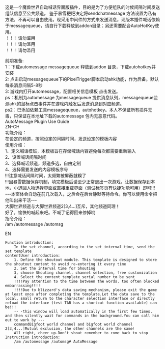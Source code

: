 这是一个魔兽世界自动喊话界面版插件，目的是为了方便组队的时候间隔时间发送组队信息至公共频道。
鉴于暴雪粑粑决定将sendchatmessage 方法设置为私有方法，不再可以自由使用。现采用中间件的方式来发送消息，现版本插件喊话依赖于messagequeue，请自行下载释放到addon目录；另还需要配合AutoHotKey使用。  
！！！请勿滥用  
！！！请勿滥用  
！！！请勿滥用  

前期准备:  
1：下载automessage messagequeue 释放到addon 目录，下载autohotkey并安装  
2: 点击启动messagequeue下的PixelTrigger脚本启动ahk功能，作为后备。默认每条消息间隔5-8秒  
3: 游戏内打开automessage，配置相关信息模板 点击发送。  
ps：机制为automessage 为messagequeue 提供消息队列，messagequeue监测ahk的鼠标点击事件并在游戏内触发后发送消息到对应频道。  
ps2：已添加依赖工具messagequeue，autohotkey。本人不保证所有插件无毒，只保证在本地址下载的automessage 包内无恶意代码。  
AutoMessage Plugin Use Guide  
ZN-CH  
    功能介绍：  
        在设定的频道，按照设定的间隔时间，发送设定的模板内容  
    使用介绍：  
        1、定义喊话模班，本模板旨在存储喊话内容避免每次都需要重新输入  
        2、设置喊话间隔时间  
        3、选择喊话频道，频道多选，自由定制  
        4、选择需要发送的内容模板序号  
        !!!注意喊话间隔时间，太频繁被屏蔽就糗了  
        !!!因暴雪数据保存机制，填完模板后请至少正常退出一次游戏。让数据保存到本地，小退回人物选择界面或直接重载界面（测试标签页有快捷功能可用）即可!!!  
        ---本窗体会自动在前几次载入，之后会在后台静默等待命令。你可以使用命令把他叫出来干活---  
        大脚世界频道与大脚世界频道2[3,4...]互斥，其他频道同理！  
        好了，愉快的喊起来吧。不喊了记得回来停掉哟  
    指令介绍：   
        /am /automessage /automsg  

EN

    Function introduction:
        In the set channel, according to the set interval time, send the set template 
    contentUser introduction:
        1. Define the shoutout module. This template is designed to store the shoutout content to avoid re-entering it every time
        2. Set the interval time for Shouting
        3, choose Shouting channel, channel selection, free customization
        4. Select the content template serial number to be sent
        !!!!Pay attention to the time between the words, too often blocked embarrassing!!!!
        !!!!Due to blizzard's data saving mechanism, please exit the game at least once after completing the template.Let the data save to the local, small return to the character selection interface or directly reload the interface (test TAB has a shortcut function available) can be!!!
        -- -this window will load automatically in the first few times, and then silently wait for commands in the background.You can call him out to work by ---
        commandBigfoot world channel and bigfoot world channel 2[3,4...]Mutual exclusion, the other channels are the same!
        All right, cheer up.Don't shout remember to come back to stop 
    Instruction introduction:
        /am /automessage /automsg# AutoMessage
